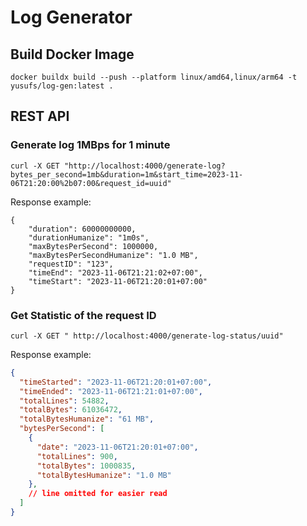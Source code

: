 # Log Generator


## Build Docker Image

```shell
docker buildx build --push --platform linux/amd64,linux/arm64 -t yusufs/log-gen:latest .
```

## REST API

### Generate log 1MBps for 1 minute

```shell
curl -X GET "http://localhost:4000/generate-log?bytes_per_second=1mb&duration=1m&start_time=2023-11-06T21:20:00%2b07:00&request_id=uuid"
```

Response example:

```shell
{
    "duration": 60000000000,
    "durationHumanize": "1m0s",
    "maxBytesPerSecond": 1000000,
    "maxBytesPerSecondHumanize": "1.0 MB",
    "requestID": "123",
    "timeEnd": "2023-11-06T21:21:02+07:00",
    "timeStart": "2023-11-06T21:20:01+07:00"
}
```

### Get Statistic of the request ID

```shell
curl -X GET " http://localhost:4000/generate-log-status/uuid"
```

Response example:

```json lines
{
  "timeStarted": "2023-11-06T21:20:01+07:00",
  "timeEnded": "2023-11-06T21:21:01+07:00",
  "totalLines": 54882,
  "totalBytes": 61036472,
  "totalBytesHumanize": "61 MB",
  "bytesPerSecond": [
    {
      "date": "2023-11-06T21:20:01+07:00",
      "totalLines": 900,
      "totalBytes": 1000835,
      "totalBytesHumanize": "1.0 MB"
    },
    // line omitted for easier read
  ]
}
```
